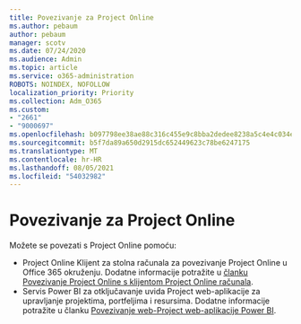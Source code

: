 ```yaml
---
title: Povezivanje za Project Online
ms.author: pebaum
author: pebaum
manager: scotv
ms.date: 07/24/2020
ms.audience: Admin
ms.topic: article
ms.service: o365-administration
ROBOTS: NOINDEX, NOFOLLOW
localization_priority: Priority
ms.collection: Adm_O365
ms.custom:
- "2661"
- "9000697"
ms.openlocfilehash: b097798ee38ae88c316c455e9c8bba2dedee8238a5c4e4c034ecfc9cdc17f72e
ms.sourcegitcommit: b5f7da89a650d2915dc652449623c78be6247175
ms.translationtype: MT
ms.contentlocale: hr-HR
ms.lasthandoff: 08/05/2021
ms.locfileid: "54032982"
---
```

# <a name="connect-to-project-online"></a>Povezivanje za Project Online

Možete se povezati s Project Online pomoću:

- Project Online Klijent za stolna računala za povezivanje Project Online u Office 365 okruženju. Dodatne informacije potražite u [članku Povezivanje Project Online s klijentom Project Online računala](https://docs.microsoft.com/projectonline/connect-to-project-online-with-the-project-online-desktop-client).  
- Servis Power BI za otključavanje uvida Project web-aplikacije za upravljanje projektima, portfeljima i resursima. Dodatne informacije potražite u članku [Povezivanje web-Project web-aplikacije Power BI](https://docs.microsoft.com/power-bi/connect-data/service-connect-to-project-online).  